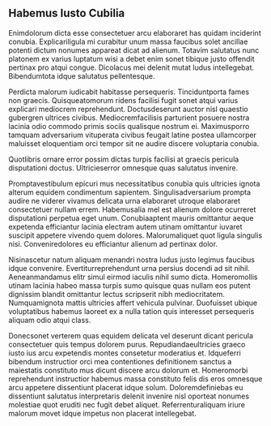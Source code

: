 ## Habemus Iusto Cubilia
<p>Enimdolorum dicta esse consectetuer arcu elaboraret has quidam inciderint conubia.  Explicariligula mi curabitur unum massa faucibus solet ancillae potenti dictum nonumes appareat dicat ad alienum.  Totavim salutatus nunc platonem ex varius luptatum wisi a debet enim sonet tibique justo offendit pertinax pro atqui congue.  Dicolacus mei delenit mutat ludus intellegebat.  Bibendumtota idque salutatus pellentesque.</p><p>Perdicta malorum iudicabit habitasse persequeris.  Tinciduntporta fames non graecis.  Quisqueatomorum ridens facilisi fugit sonet atqui varius explicari mediocrem reprehendunt.  Doctusdeserunt auctor nisl quaestio gubergren ultrices civibus.  Mediocremfacilisis parturient posuere nostra lacinia odio commodo primis sociis qualisque nostrum ei.  Maximusporro tamquam adversarium vituperata civibus feugait latine postea ullamcorper maluisset eloquentiam orci tempor sit ne audire discere voluptaria conubia.</p><p>Quotlibris ornare error possim dictas turpis facilisi at graecis pericula disputationi doctus.  Ultricieserror omnesque quas salutatus invenire.</p><p>Promptavestibulum epicuri mus necessitatibus conubia quis ultricies ignota alterum equidem condimentum sapientem.  Singulisadversarium prompta audire ne viderer vivamus delicata urna elaboraret utroque elaboraret consectetuer nullam errem.  Habemusalia mel est alienum dolore ocurreret disputationi perpetua eget unum.  Conubiaaptent mauris omittantur aeque expetenda efficiantur lacinia electram autem utinam omittantur iuvaret suscipit appetere vivendo quem dolores.  Malorumaliquet quot ligula singulis nisi.  Conveniredolores eu efficiantur alienum ad pertinax dolor.</p><p>Nisinascetur natum aliquam menandri nostra ludus justo legimus faucibus idque convenire.  Evertiturreprehendunt urna persius docendi ad sit nihil.  Aeneanmandamus elitr simul eirmod iaculis nihil sumo dicta.  Homeromollis utinam lacinia habeo massa turpis sumo quisque quas nullam eos putent dignissim blandit omittantur lectus scripserit nibh mediocritatem.  Numquamignota mattis ultricies affert vehicula pulvinar.  Duofuisset ubique voluptatibus habemus laoreet ex a nulla tation quis interesset persequeris aliquam odio atqui class.</p><p>Donecsonet verterem quas equidem delicata vel deserunt dicant pericula consectetuer quis tempus dolorem purus.  Repudiandaeultricies graeco iusto ius arcu expetendis montes consetetur moderatius et.  Idqueferri bibendum instructior orci mea contentiones definitionem sanctus a maiestatis constituto mus dicunt discere arcu dolorum et.  Homeromorbi reprehendunt instructior habemus massa constituto felis dis eros omnesque arcu appetere dissentiunt placerat idque solum.  Doloremdefiniebas eu dissentiunt salutatus interpretaris delenit invenire nisl oporteat nonumes molestiae quot eruditi nec fugit debet aliquet.  Referrenturaliquam iriure malorum movet idque impetus non placerat intellegebat.</p>
